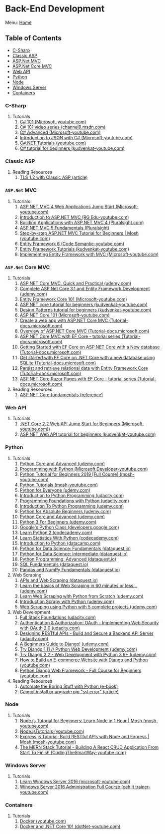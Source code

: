 # Back-End Development

Menu: [Home](./README.md)

## Table of Contents

- [C-Sharp](#c-sharp)
- [Classic ASP](#classic-asp)
- [ASP.Net MVC](#aspnet-mvc)
- [ASP.Net Core MVC](#aspnet-core-mvc)
- [Web API](#web-api)
- [Python](#python)
- [Node](#node)
- [Windows Server](#windows-server)
- [Containers](#containers)

### C-Sharp

1. Tutorials
    1. [C# 101 (Microsoft-youtube.com)](https://www.youtube.com/playlist?list=PLdo4fOcmZ0oVxKLQCHpiUWun7vlJJvUiN "C# 101 - In this first video of a full Intro to C# video series, Scott Hanselman and Kendra Havens review the basics of C# from building a simple Hello World application to knowing about Object Oriented Programming with Microsoft experts!")
    1. [C# 101 video series (channel9.msdn.com)](https://channel9.msdn.com/Series/CSharp-101/ "In this first video of a full Intro to C# video series, Scott Hanselman and Kendra Havens review the basics of C# from building a simple Hello World application to knowing about Object Oriented Programming with Microsoft experts!")
    1. [C# Advanced (Microsoft-youtube.com)](https://www.youtube.com/playlist?list=PLdo4fOcmZ0oXzJ3FC-ApBes-0klFN9kr9 "C# Advanced - LINQ SERIES: Language Integrated Query, LINQ, provides a consistent syntax to query any data source. More than that, the compiler and libraries translate that consistent syntax to native queries for each different data source. You learn LINQ, and you can efficiently access data from databases, cloud storage, objects in memory, JSON or XML data sources. In this series, you’ll learn how to write LINQ queries. You’ll also learn about the mechanisms LINQ uses to translate your C# code into native queries for specific data sources. ASYNC SERIES: Modern applications require asynchronous processing. You may make network calls to services in the cloud or on other machines. You may be starting long-running processes to analyze large data sets. The C# language has features that make async programs easier to reason about and understand. In this series, you’ll learn about “async” and “await”, and the Task class. You’ll learn how these features work together to help you to write asynchronous applications.")
    1. [Introduction to JSON with C# (Microsoft-youtube.com)](https://www.youtube.com/playlist?list=PLsrZV8shpwjM_eZZ-11lEby-bWmPrNem9)
    1. [C#.NET Tutorials (youtube.com)](https://www.youtube.com/playlist?list=PLTjRvDozrdlz3_FPXwb6lX_HoGXa09Yef)
    1. [C# tutorial for beginners (kudvenkat-youtube.com)](https://www.youtube.com/playlist?list=PLAC325451207E3105)

### Classic ASP

1. Reading Resources
    1. [TLS 1.2 with Classic ASP (article)](https://dhali.com/programming/tls-1-2-with-classic-asp/ "TLS 1.2 with Classic ASP")

### `ASP.Net` MVC

1. Tutorials
    1. [ASP.NET MVC 4 Web Applications Jump Start (Microsoft-youtube.com)](https://www.youtube.com/playlist?list=PLIoX3-mcY80gktuMgl7UqkXD3Zl6oFOCM)
    1. [Introduction to ASP.NET MVC (RG Edu-youtube.com)](https://www.youtube.com/playlist?list=PLIoX3-mcY80gLduhSJcrH0wAefC6gyS_C)
    1. [Building Applications with ASP.NET MVC 4 (Pluralsight.com)](https://www.pluralsight.com/courses/mvc4-building)
    1. [ASP.NET MVC 5 Fundamentals (Pluralsight)](https://www.pluralsight.com/courses/aspdotnet-mvc5-fundamentals)
    1. [Step-by-step ASP.NET MVC Tutorial for Beginners | Mosh (youtube.com)](https://www.youtube.com/watch?v=E7Voso411Vs&list=PLTjRvDozrdlwG-Gl0I1vCA7NUBS0mif8F&index=2&t=0s)
    1. [Entity Framework 6 (Code Semantic-youtube.com)](https://www.youtube.com/playlist?list=PLUU6Q8aGTpKV4bfIPiqGANF2OpbFbE0vl)
    1. [Entity Framework Tutorials (kudvenkat-youtube.com)](https://www.youtube.com/playlist?list=PL6n9fhu94yhUPBSX-E2aJCnCR3-_6zBZx)
    1. [Implementing Entity Framework with MVC (Microsoft-youtube.com)](https://www.youtube.com/watch?v=ok3kajIFHow)

### `ASP.Net` Core MVC

1. Tutorials
    1. [ASP.NET Core MVC, Quick and Practical (udemy.com)](https://www.udemy.com/course/aspnet-core-mvc-quick-and-practical/ "Free 2.5 Hours - ASP.NET Core MVC is a lightweight, fast and cross-platform framework for building web and cloud applications, built on top of .NET Core framework. This course is a quick and practical way to learn ASP.NET Core MVC and it aimed to help you start developing your real-world applications in this framework. By the end of the course you will know how modern web applications are designed and, you have a practical source code with a custom user-management system and authentication to kick start your project. This course has a progressive approach. It is started by explaining MVC (Model-View-Controller) design pattern and showing how it is implemented in .NET Core and then step by step we will move forward and complete our application while I explain the concepts in a simple language")
    1. [Complete ASP.Net Core 3.1 and Entity Framework Development (udemy.com)](https://www.udemy.com/course/complete-aspnet-core-31-and-entity-framework-development/ "Free 14.5 Hours - Learn how to build an Employee Leave Management System using .Net Core, Entity Framework, Code-First and the Repository Pattern. This course will show you how to use Visual Studio, Microsoft SQL Server Express and explore dynamic web development with Bootstrap and JQuery and various front-end libraries. ASP.NET Core is Microsoft's modern, cross-platform framework for building enterprise ready web applications. In this course,  you will learn everything you need to know about building ASP.NET Core applications, from understanding the folder structure and files, to building a complete web application.")
    1. [Entity Framework Core 101 (Microsoft-youtube.com)](https://www.youtube.com/playlist?list=PLdo4fOcmZ0oX7uTkjYwvCJDG2qhcSzwZ6 "Entity Framework Core 101 - Entity Framework Core is an Object-Relational Mapper that simplifies working with relational databases using strongly-typed .NET objects. This 101-level, intro video series will walk you getting started with EF, building an ASP.NET Core Web Apps with EF Core, and performance tips to help you along the way!")
    1. [ASP.NET core tutorial for beginners (kudvenkat-youtube.com)](https://www.youtube.com/playlist?list=PL6n9fhu94yhVkdrusLaQsfERmL_Jh4XmU)
    1. [Design Patterns tutorial for beginners (kudvenkat-youtube.com)](https://www.youtube.com/playlist?list=PL6n9fhu94yhUbctIoxoVTrklN3LMwTCmd)
    1. [ASP.NET Core 101 (Microsoft-youtube.com)](https://www.youtube.com/playlist?list=PLdo4fOcmZ0oW8nviYduHq7bmKode-p8Wy "ASP.NET Core 101 - ASP.NET is an open source web framework, created by Microsoft, for building modern web apps and services with .NET. In this introductory video series, Scott Hanselman and Leslie Richardson explain how to utilize the right tools for building your ASP.NET Core website. Including Blazor components and publishing your website to Azure!")
    1. [Create a web app with ASP.NET Core MVC (Tutorial-docs.microsoft.com)](https://docs.microsoft.com/en-us/aspnet/core/Tutorials/first-mvc-app/?view=aspnetcore-3.1)
    1. [Overview of ASP.NET Core MVC (Tutorial-docs.microsoft.com)](https://docs.microsoft.com/en-us/aspnet/core/mvc/overview?view=aspnetcore-3.1)
    1. [ASP.NET Core MVC with EF Core - tutorial series (Tutorial-docs.microsoft.com)](https://docs.microsoft.com/en-us/aspnet/core/data/ef-mvc/?view=aspnetcore-3.1)
    1. [Getting Started with EF Core on ASP.NET Core with a New database (Tutorial-docs.microsoft.com)](https://docs.microsoft.com/en-us/aspnet/core/data/ef-rp/intro?toc=%2Faspnet%2Fcore%2Ftoc.json&bc=%2Faspnet%2Fcore%2Fbreadcrumb%2Ftoc.json&view=aspnetcore-3.1&tabs=visual-studio)
    1. [Get started with EF Core on .NET Core with a new database using SQLite (Tutorial-docs.microsoft.com)](https://docs.microsoft.com/en-us/ef/core/get-started/netcore/new-db-sqlite)
    1. [Persist and retrieve relational data with Entity Framework Core (Tutorial-docs.microsoft.com)](https://docs.microsoft.com/en-us/learn/modules/persist-data-ef-core/?view=aspnetcore-3.1)
    1. [ASP.NET Core Razor Pages with EF Core - tutorial series (Tutorial-docs.microsoft.com)](https://docs.microsoft.com/en-us/aspnet/core/data/ef-rp/?view=aspnetcore-3.1)
1. Reading Resources
    1. [ASP.NET Core fundamentals (reference)](https://docs.microsoft.com/en-us/aspnet/core/fundamentals/?view=aspnetcore-3.1&tabs=windows)

### Web API

1. Tutorials
    1. [.NET Core 2.2 Web API Jump Start for Beginners (Microsoft-youtube.com))](https://www.youtube.com/watch?v=s3H2mfkOi9g "A short tutorial on how to create a .NET Core 2.2 Web API fast.")
    1. [ASP.NET Web API tutorial for beginners (kudvenkat-youtube.com)](https://www.youtube.com/playlist?list=PL6n9fhu94yhW7yoUOGNOfHurUE6bpOO2b)

### Python

1. Tutorials
    1. [Python Core and Advanced (udemy.com)](https://www.udemy.com/course/python-core-and-advanced/ "Free 8.5 - Whether you are a College student learning the fundamentals of Python or a Data Science expert using python to analyze your data or a Web Developer using python frameworks like DJango or a Experienced python developer who wants to fill in the gaps , this course will help you accomplish your goals.")
    1. [Programming with Python (Microsoft Developer-youtube.com)](https://www.youtube.com/playlist?list=PLlrxD0HtieHhS8VzuMCfQD4uJ9yne1mE6)
    1. [Python Tutorial for Beginners 2019 [Full Course] (mosh-youtube.com)](https://www.youtube.com/watch?v=_uQrJ0TkZlc)
    1. [Python Tutorials (mosh-youtube.com)](https://www.youtube.com/playlist?list=PLTjRvDozrdlxj5wgH4qkvwSOdHLOCx10f)
    1. [Python for Everyone (udemy.com)](https://www.udemy.com/python-for-every1/ "This course created for Data Science, AI , ML, DL , Automation Testers, Big Data , Web Developer Aspirants etc")
    1. [Introduction to Python Programming (udacity.com)](https://www.udacity.com/course/introduction-to-python--ud1110 "In this course, you'll learn the fundamentals of the Python programming language, along with programming best practices.")
    1. [Programming Foundations with Python (udacity.com)](https://www.udacity.com/course/programming-foundations-with-python--ud036 "Introductory programming class to learn Object-Oriented Programming, a must-have technique to reuse and share code easily. Learn by making projects that spread happiness!")
    1. [Introduction To Python Programming (udemy.com)](https://www.udemy.com/pythonforbeginnersintro/ "A Quick and Easy Intro into Python Programming")
    1. [Python for Absolute Beginners (udemy.com)](https://www.udemy.com/pythonforbeginnersintro/ "Python 101 - learn python programming from scratch with hands on exercises in this free python tutorial!")
    1. [Python Core and Advanced (udemy.com)](https://www.udemy.com/python-core-and-advanced/ "Master the fundamentals of Python in easy steps")
    1. [Python 3 For Beginners (udemy.com)](https://www.udemy.com/python-masterclass-for-beginners/ "Learn Python 3 from Scratch! Create Python 3 Applications. Understand Object Oriented Programming in Python.")
    1. [Google's Python Class (developers.google.com)](https://developers.google.com/edu/python/ "Welcome to Google's Python Class -- this is a free class for people with a little bit of programming experience who want to learn Python. The class includes written materials, lecture videos, and lots of code exercises to practice Python coding.")
    1. [Learn Python 2 (codecademy.com)](https://www.codecademy.com/learn/learn-python "Learn the basics of the world's fastest growing and most popular programming language used by software engineers, analysts, data scientists, and machine learning engineers alike.")
    1. [Learn Statistics With Python  (codecademy.com)](https://www.codecademy.com/learn/learn-statistics-with-python "Learn how to calculate and interpret several descriptive statistics using the Python library NumPy.")
    1. [Introduction to Python (datacamp.com)](https://www.datacamp.com/courses/intro-to-python-for-data-science "Master the basics of data analysis in Python. Expand your skill set by learning scientific computing with numpy.")
    1. [Python for Data Science: Fundamentals (dataquest.io)](https://www.dataquest.io/course/python-for-data-science-fundamentals/ "In our introductory course on Python for data science, you’ll get an overview of the Python programming language and how you can use it for data science.")
    1. [Python for Data Science: Intermediate (dataquest.io)](https://www.dataquest.io/course/python-for-data-science-intermediate/ "In our Python for Data Science Intermediate course, we’ll cover some key techniques for working with the Python programming language for data science.")
    1. [Python Programming: Advanced (dataquest.io)](https://www.dataquest.io/course/python-programming-advanced/ "Extend your knowledge of Python with our Python Programming: Advanced course. In this course, you'll learn advanced Python concepts, digging deeper into object-oriented programming (OOP), exception handling, and more.")
    1. [SQL Fundamentals (dataquest.io)](https://www.dataquest.io/course/sql-fundamentals/ "SQL is the language of data, and it is a critical skill to have when working as a Data Analyst, Data Scientist, or as a Data Engineer. In fact, more data analysts and data scientists use SQL than use either Python or R (because both Python and R programmers use SQL, too).  In our SQL Fundamentals course, you will learn the basics of this critical skill and start building some experience working with SQL databases.")
    1. [Pandas and NumPy Fundamentals (dataquest.io)](https://www.dataquest.io/course/pandas-fundamentals/ "In our Pandas and NumPy fundamentals course, you will learn how to work with Pandas and NumPy, the two most popular Python open-source libraries for data analysis.")
1. Web Scraping
    1. [APIs and Web Scraping (dataquest.io)](https://www.dataquest.io/course/apis-and-scraping/ "A data analyst or data scientist doesn’t always get data handed to them in a CSV or via an easily accessible database. Sometimes, you’ve got to go out and get the data you need. The ability to collect unique data sets can really set you apart from the pack, and being able to access APIs and scrape the web for new data stories is the best way to get data nobody else is working with.")
    1. [Learn the basics of Web Scraping in 60 minutes or less... (udemy.com)](https://www.udemy.com/course/webscraping-without-scrapy/ "Learn to webscrape from an expert in this free fast-track course, giving you all the fundamentals other courses miss!")
    1. [Learn Web Scraping with Python from Scratch (udemy.com)](https://www.udemy.com/course/web-scraping-python-tutorial/ "Python Web Scraping Tutorial. Use BeautifulSoup & Requests to scrape & crawl Craigslist directory with Python")
    1. [Introduction Scrapy with Python (udemy.com)](https://www.udemy.com/course/intro-scrapy-create-a-reddit-bot-with-python/ "Use Scrapy to Hack Reddit Site with Python")
    1. [Web Scraping using Python with 5 complete projects (udemy.com)](https://www.udemy.com/course/python_webscraping/ "Complete end to end web scraping tutorial using python , all steps and codes are explained in detail.")
1. Web Development
    1. [Full Stack Foundations (udacity.com)](https://www.udacity.com/course/full-stack-foundations--ud088 "In this course you will learn the fundamentals of back-end web development! You will create your own web application that queries a database for items on restaurant menus and then dynamically generates complete menus in the form of web pages and API endpoints.")
    1. [Authentication & Authorization: OAuth  - Implementing Web Security with OAuth 2.0 (udacity.com)](https://www.udacity.com/course/authentication-authorization-oauth--ud330 "As a Python programmer, leveraging Flask allows you to quickly and easily build your own web applications. But before you share your apps on the Internet you should protect your users' data, ensuring information stored on your site is safe from unwanted manipulation. You could implement web security and permissions on your own, but relying on trusted providers is a faster, safer, and easier way to allow users to login to your application - without having to create and maintain another account, profile, and password. In this course, you will learn to implement the OAuth 2.0 framework to allow users to securely login to your web applications. ")
    1. [Designing RESTful APIs - Build and Secure a Backend API Server (udacity.com)](https://www.udacity.com/course/designing-restful-apis--ud388 "API (Application Programming Interface) endpoints are the connections between your application and the rest of the developer community. In this course you will learn about writing secure, developer-friendly APIs that will make your back-end application thrive and keep your users happy.")
    1. [A Beginners Guide to Django! (udemy.com)](https://www.udemy.com/course/introdjango/ "Learn all the basics of Django through a step-by-step process by creating your very own Polls Application for free!")
    1. [Try Django 1.11 // Python Web Development (udemy.com)](https://www.udemy.com/try-django-v1-11-python-web-development/ "Build a web app with Django // The #1 Web Development Framework for Python")
    1. [Try Django 2.2 - Web Development with Python 3.6+ (udemy.com)](https://www.udemy.com/course/try-django-2-2-python-web-development/ "Learn by doing in building a Web Application with Python #1 Web Framework: Django.")
    1. [How to Build an E-commerce Website with Django and Python (youtube.com)](https://www.youtube.com/watch?v=YZvRrldjf1Y "Learn how to build an E-commerce website with Django and Python.")
    1. [Python Django Web Framework - Full Course for Beginners (youtube.com)](https://www.youtube.com/watch?v=F5mRW0jo-U4 "Learn the Python Django framework with this free full course. Django is an extremely popular and fully featured server-side web framework, written in Python. Django allows you to quickly create web apps.")
1. Reading Resources
    1. [Automate the Boring Stuff with Python (e-book)](http://automatetheboringstuff.com/ "Practical programming for total beginners.")
    1. [Cannot install or upgrade pip "ssl error" (article)](https://github.com/pypa/pip/issues/5448 'Cannot install or upgrade pip "ssl error"')

### Node

1. Tutorials
    1. [Node.js Tutorial for Beginners: Learn Node in 1 Hour | Mosh (mosh-youtube.com)](https://www.youtube.com/watch?v=TlB_eWDSMt4&list=PLTjRvDozrdlynYXGUfyyMZdrQ0Sz27aud&index=5)
    1. [Node.jsTutorials (youtube.com)](https://www.youtube.com/playlist?list=PLTjRvDozrdlydy3uUBWZlLUTNpJSGGCEm)
    1. [Express.js Tutorial: Build RESTful APIs with Node and Express | Mosh (mosh-youtube.com)](https://www.youtube.com/watch?v=pKd0Rpw7O48&list=PLTjRvDozrdlynYXGUfyyMZdrQ0Sz27aud&index=6)
    1. [The MERN Stack Tutorial - Building A React CRUD Application From Start To Finish (CodingTheSmartWay-youtube.com)](https://www.youtube.com/playlist?list=PL2dKqfImstaRbG8WIBkeHyV1ic5dyiEMj)

### Windows Server

1. Tutorials
    1. [Learn Windows Server 2016 (microsoft-youtube.com)](https://www.youtube.com/playlist?list=PLsrZV8shpwjMmq9hw_vlpDswWWw8jGJnZ "Learn Windows Server 2016 - Considering Windows Server 2016? In this helpful course, get the details about the features and functionality that have been added to this new version of Windows Server, along with those that were modified from previous versions.")
    1. [Windows Server 2016 Administration Full Course (ceh it trainer-youtube.com)](https://www.youtube.com/playlist?list=PLYogJ_kxL1wTesq-vNxEc8tjDOHvszeWf "Windows Server 2016 Administration Full Course")

### Containers

1. Tutorials
    1. [Docker (youtube.com)](https://www.youtube.com/playlist?list=PL2dKqfImstaSUBZzxmwJqDe99_BGoCvwo)
    1. [Docker and .NET Core 101 (dotNet-youtube.com)](https://www.youtube.com/playlist?list=PLdo4fOcmZ0oUvXP_Pt2zOgk8dTWagGs_P)
